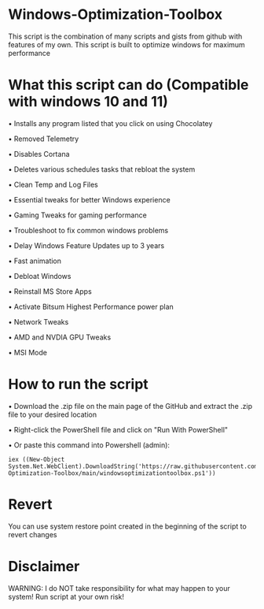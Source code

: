 # Windows-Optimization-Toolbox
This script is the combination of many scripts and gists from github with features of my own. This script is built to optimize windows for maximum performance
# What this script can do (Compatible with windows 10 and 11)
• Installs any program listed that you click on using Chocolatey

• Removed Telemetry

• Disables Cortana

• Deletes various schedules tasks that rebloat the system

• Clean Temp and Log Files

• Essential tweaks for better Windows experience

• Gaming Tweaks for gaming performance

• Troubleshoot to fix common windows problems

• Delay Windows Feature Updates up to 3 years

• Fast animation

• Debloat Windows

• Reinstall MS Store Apps

• Activate Bitsum Highest Performance power plan

• Network Tweaks

• AMD and NVDIA GPU Tweaks

• MSI Mode

# How to run the script
• Download the .zip file on the main page of the GitHub and extract the .zip file to your desired location

• Right-click the PowerShell file and click on "Run With PowerShell"

• Or paste this command into Powershell (admin): 
```
iex ((New-Object System.Net.WebClient).DownloadString('https://raw.githubusercontent.com/paint29/Windows-Optimization-Toolbox/main/windowsoptimizationtoolbox.ps1'))
```
# Revert 
You can use system restore point created in the beginning of the script to revert changes  

# Disclaimer
WARNING: I do NOT take responsibility for what may happen to your system! Run script at your own risk!


